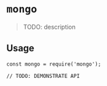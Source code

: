 # `mongo`

> TODO: description

## Usage

```
const mongo = require('mongo');

// TODO: DEMONSTRATE API
```
